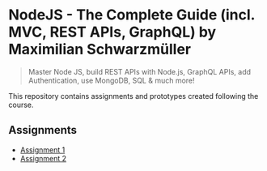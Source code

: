 # NodeJS - The Complete Guide (incl. MVC, REST APIs, GraphQL) by Maximilian Schwarzmüller

>Master Node JS, build REST APIs with Node.js, GraphQL APIs, add Authentication, use MongoDB, SQL & much more!

This repository contains assignments and prototypes created following the course.

## Assignments

-  [Assignment 1](./assignment-1)
-  [Assignment 2](./assignment-2)